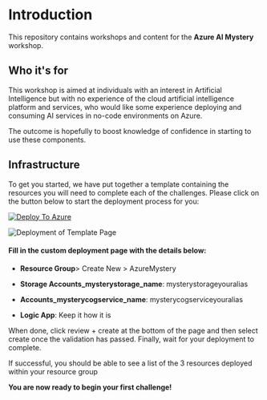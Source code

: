 # **Introduction**

This repository contains workshops and content for the **Azure AI Mystery** workshop.

## Who it's for

This workshop is aimed at individuals with an interest in Artificial Intelligence but with no experience of the cloud artificial intelligence platform and services, who would like some experience deploying and consuming AI services in no-code environments on Azure. 

The outcome is hopefully to boost knowledge of confidence in starting to use these components.

## Infrastructure

To get you started, we have put together a template containing the resources you will need to complete each of the challenges. Please click on the button below to start the deployment process for you:


[![Deploy To Azure](https://aka.ms/deploytoazurebutton)](https://portal.azure.com/#create/Microsoft.Template/uri/https%3A%2F%2Fraw.githubusercontent.com%2Falllee%2FAzureMurderMystery%2Fmain%2Ftemplate.json)

![Deployment of Template Page](https://user-images.githubusercontent.com/77331292/121039271-db24fe80-c7a8-11eb-9599-814c9c079c22.png)


#### Fill in the custom deployment page with the details below:
-   **Resource Group**> Create New > AzureMystery
   
-   **Storage Accounts_mysterystorage_name**: mysterystorageyouralias
  
-   **Accounts_mysterycogservice_name**: mysterycogserviceyouralias
  
-   **Logic App**: Keep it how it is
  
When done, click review + create at the bottom of the page and then select create once the validation has passed. Finally, wait for your deployment to complete.

If successful, you should be able to see a list of the 3 resources deployed within your resource group
 
**You are now ready to begin your first challenge!**
